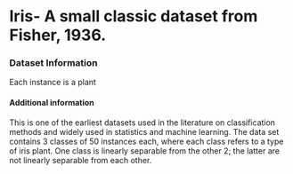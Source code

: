 <!-- @format -->

# Iris- A small classic dataset from Fisher, 1936.

### Dataset Information

Each instance is a plant

#### Additional information

This is one of the earliest datasets used in the literature on classification methods and widely used in statistics and machine learning. The data set contains 3 classes of 50 instances each, where each class refers to a type of iris plant. One class is linearly separable from the other 2; the latter are not linearly separable from each other.
